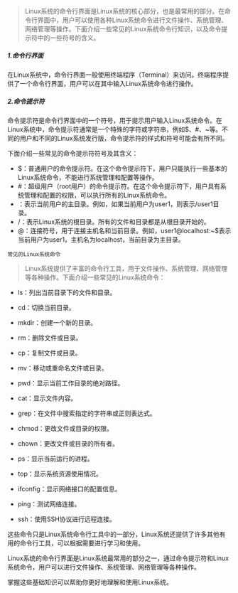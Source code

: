 > Linux系统的命令行界面是Linux系统的核心部分，也是最常用的部分。在命令行界面中，用户可以使用各种Linux系统命令进行文件操作、系统管理、网络管理等操作。下面介绍一些常见的Linux系统命令行知识，以及命令提示符中的一些符号的含义。
>

##### 1.命令行界面

在Linux系统中，命令行界面一般使用终端程序（Terminal）来访问。终端程序提供了一个命令行界面，用户可以在其中输入Linux系统命令进行操作。

##### 2.命令提示符

命令提示符是命令行界面中的一个符号，用于提示用户输入Linux系统命令。在Linux系统中，命令提示符通常是一个特殊的字符或字符串，例如$、#、~等。不同的用户和不同的Linux系统发行版，命令提示符的样式和符号可能会有所不同。

下面介绍一些常见的命令提示符符号及其含义：

- $：普通用户的命令提示符。在这个命令提示符下，用户只能执行一些基本的Linux系统命令，不能进行系统管理和配置等操作。
- \#：超级用户（root用户）的命令提示符。在这个命令提示符下，用户具有系统管理和配置的权限，可以执行所有的Linux系统命令。
- ：表示当前用户的主目录。例如，如果当前用户为user1，则表示/user1目录。
- /：表示Linux系统的根目录。所有的文件和目录都是从根目录开始的。
- @：连接符号，用于连接主机名和当前目录。例如，user1@localhost:~$表示当前用户为user1，主机名为localhost，当前目录为主目录。

`常见的Linux系统命令`

> Linux系统提供了丰富的命令行工具，用于文件操作、系统管理、网络管理等各种操作。下面介绍一些常见的Linux系统命令：
>

- ls：列出当前目录下的文件和目录。
- cd：切换当前目录。
- mkdir：创建一个新的目录。
- rm：删除文件或目录。
- cp：复制文件或目录。
- mv：移动或重命名文件或目录。

- pwd：显示当前工作目录的绝对路径。
- cat：显示文件内容。
- grep：在文件中搜索指定的字符串或正则表达式。
- chmod：更改文件或目录的权限。
- chown：更改文件或目录的所有者。
- ps：显示当前运行的进程。
- top：显示系统资源使用情况。
- ifconfig：显示网络接口的配置信息。
- ping：测试网络连接。
- ssh：使用SSH协议进行远程连接。

这些命令只是Linux系统命令行工具中的一部分，Linux系统还提供了许多其他有用的命令行工具，可以根据需要进行学习和使用。

Linux系统的命令行界面是Linux系统最常用的部分之一，通过命令提示符和Linux系统命令，用户可以进行文件操作、系统管理、网络管理等各种操作。

掌握这些基础知识可以帮助你更好地理解和使用Linux系统。